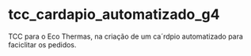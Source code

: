 # tcc_cardapio_automatizado_g4
 TCC para o Eco Thermas, na criação de um ca´rdpio automatizado para faciclitar os pedidos.
